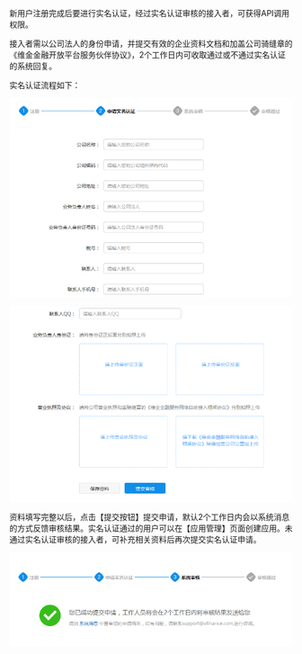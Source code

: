 新用户注册完成后要进行实名认证，经过实名认证审核的接入者，可获得API调用权限。

接入者需以公司法人的身份申请，并提交有效的企业资料文档和加盖公司骑缝章的《维金金融开放平台服务伙伴协议》，2个工作日内可收取通过或不通过实名认证的系统回复。

实名认证流程如下：

![](/assets/实名认证.png)

![](/assets/实名认证2.png)

资料填写完整以后，点击【提交按钮】提交申请，默认2个工作日内会以系统消息的方式反馈审核结果。实名认证通过的用户可以在【应用管理】页面创建应用。未通过实名认证审核的接入者，可补充相关资料后再次提交实名认证申请。

![](/assets/实名认证3.png)



